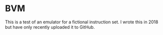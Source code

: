 # BVM
This is a test of an emulator for a fictional instruction set. I wrote this in 2018 but have only recently uploaded it to GitHub.
